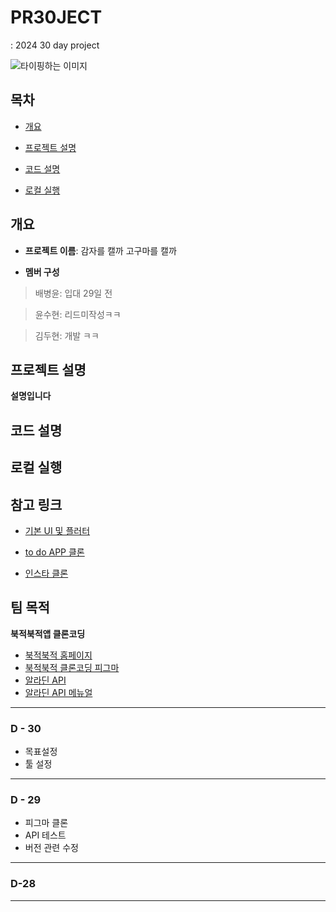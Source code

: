 # PR30JECT

: 2024 30 day project

![타이핑하는 이미지](https://github.com/yS2h/CARRYER/assets/141344997/ae6cf00e-ff73-427a-b191-71e3085ba80a '링크 설명(Title)')

## 목차

- [개요](#개요)

- [프로젝트 설명](#프로젝트-설명)

- [코드 설명](#코드-설명)

- [로컬 실행](#로컬-실행)

## 개요

- <b>프로젝트 이름</b>: 감자를 캘까 고구마를 캘까

- <b>멤버 구성</b>

> 배병윤: 입대 29일 전

> 윤수현: 리드미작성ㅋㅋ

> 김두현: 개발 ㅋㅋ

## 프로젝트 설명

<b> 설명입니다 </b>

## 코드 설명

## 로컬 실행

## 참고 링크

- [기본 UI 및 플러터](https://velog.io/@qazws78941/Flutter-%EA%B0%9C%EB%B0%9C%ED%99%98%EA%B2%BD-%EA%B5%AC%EC%B6%95-with-VSC-Windows)

- [to do APP 클론](https://j-d-e.tistory.com/7)

- [인스타 클론](https://velog.io/@qazws78941/Flutter%EC%9D%B8%EC%8A%A4%ED%83%80%EA%B7%B8%EB%9E%A8-%ED%81%B4%EB%A1%A0-1.-setup-Bottom-Navigation-%EA%B5%AC%ED%98%84)

## 팀 목적

**북적북적앱 클론코딩**

- [북적북적 홈페이지](https://www.studiobustles.com/)
- [북적북적 클론코딩 피그마](https://www.figma.com/file/ckQ6QjfTmOLkaRbzRxIogS/Untitled?type=design&node-id=0%3A1&mode=design&t=PPhEQAdJCABh5v9N-1)
- [알라딘 API](https://blog.aladin.co.kr/openapi/popup/6695306)
- [알라딘 API 메뉴얼](https://docs.google.com/document/d/1mX-WxuoGs8Hy-QalhHcvuV17n50uGI2Sg_GHofgiePE/edit?usp=sharing)

---

### D - 30

- 목표설정
- 툴 설정

---

### D - 29

- 피그마 클론
- API 테스트
- 버전 관련 수정

---

### D-28


---